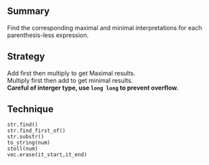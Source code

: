 ## Summary  
Find the corresponding maximal and minimal
interpretations for each parenthesis-less expression.  

## Strategy  
Add first then multiply to get Maximal results.  
Multiply first then add to get minimal results.  
**Careful of interger type, use `long long` to prevent overflow.**  

## Technique  
`str.find()`  
`str.find_first_of()`  
`str.substr()`  
`to_string(num)`  
`stoll(num)`  
`vec.erase(it_start,it_end)`  
